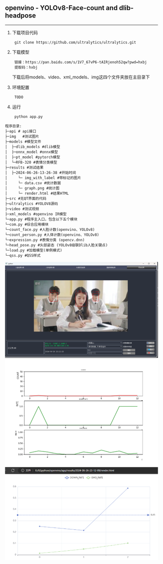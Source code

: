 ## openvino - YOLOv8-Face-count and dlib-headpose
  --- 
1. 下载项目代码

        git clone https://github.com/ultralytics/ultralytics.git
2. 下载模型 
    
        链接：https://pan.baidu.com/s/1V7_67vP6-tAIRjenoh52qw?pwd=hxbj 
        提取码：hxbj
    下载后将models、video、xml_models、img这四个文件夹放在主目录下

3. 环境配置  

        TODO

4. 运行

        python app.py

```  
程序目录:
├─api # api接口
├─img   #测试图片
├─models #模型文件
│  ├─dlib_models #dlib模型
│  ├─onnx_model #onnx模型
│  ├─pt_model #pytorch模型
│  └─RFB-320 #表情分类模型
├─results #测试结果
│  ├─2024-06-26-13-26-38 #开始时间
│     └─ img_with_label #带标记的图片
│     └─ data.csv #统计数据
│     └─ graph.png #统计图
│     └─ render.html #结果HTML
├─src #无QT界面的代码
├─ultralytics #YOLOV8源码
├─video #测试视频
├─xml_models #openvino IR模型
└─app.py #程序主入口，包含以下五个模块
└─com.py #综合应用模块
└─count_face.py #人脸计数(openvino、YOLOv8)
└─count_person.py #人体计数(openvino、YOLOv8)
└─expression.py #表情分类 (opencv.dnn)
└─head_pose.py #头部姿态 (YOLOv8级联Dlib人脸关键点)
└─load.py #加载模型(单例模式)
└─qss.py #QSS样式
```

![alt text](results/1/run.png)
![alt text](results/1/graph.png)
![alt text](results/1/html.png)

